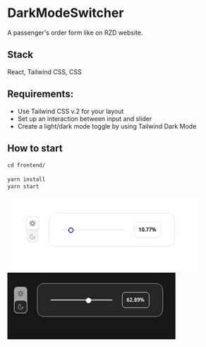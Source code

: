 # DarkModeSwitcher
A passenger's order form like on RZD website. 

## Stack
React, Tailwind CSS, CSS

## Requirements:
* Use Tailwind CSS v.2 for your layout
* Set up an interaction between input and slider
* Create a light/dark mode toggle by using Tailwind Dark Mode

## How to start

```
cd frontend/

yarn install
yarn start
```

![screenshot](./frontend/public/images/light.jpg)
![screenshot](./frontend/public/images/dark.jpg)
